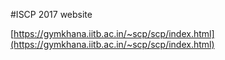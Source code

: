 #ISCP 2017 website 


[https://gymkhana.iitb.ac.in/~scp/scp/index.html](https://gymkhana.iitb.ac.in/~scp/scp/index.html)
